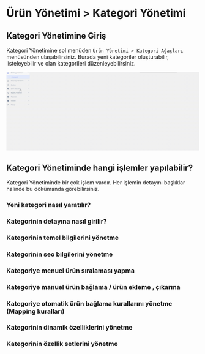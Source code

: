 # Ürün Yönetimi > Kategori Yönetimi

## Kategori Yönetimine Giriş

Kategori Yönetimine  sol menüden  `Ürün Yönetimi > Kategori Ağaçları` menüsünden ulaşabilirsiniz. Burada yeni kategoriler oluşturabilir, listeleyebilir ve olan kategorileri düzenleyebilirsiniz.

![screenshot](../../../m/hub/pim/category.gif)

## Kategori Yönetiminde hangi işlemler yapılabilir?
Kategori Yönetiminde bir çok işlem vardır. Her işlemin detayını başlıklar halinde bu dökümanda görebilirsiniz. 
### Yeni kategori nasıl yaratılır?
### Kategorinin detayına nasıl girilir?
### Kategorinin temel bilgilerini yönetme
### Kategorinin seo bilgilerini yönetme
### Kategoriye menuel ürün sıralaması yapma
### Kategoriye manuel ürün bağlama / ürün ekleme , çıkarma
### Kategoriye otomatik ürün bağlama kurallarını yönetme (Mapping kuralları)
### Kategorinin dinamik özelliklerini yönetme
### Kategorinin özellik setlerini yönetme
